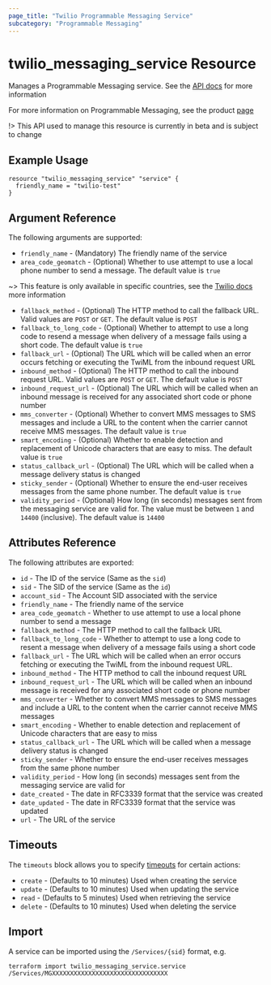 ```yaml
---
page_title: "Twilio Programmable Messaging Service"
subcategory: "Programmable Messaging"
---
```


# twilio_messaging_service Resource

Manages a Programmable Messaging service. See the [API docs](https://www.twilio.com/docs/sms/services/api) for more information

For more information on Programmable Messaging, see the product [page](https://www.twilio.com/messaging)

!> This API used to manage this resource is currently in beta and is subject to change

## Example Usage

```hcl
resource "twilio_messaging_service" "service" {
  friendly_name = "twilio-test"
}
```

## Argument Reference

The following arguments are supported:

- `friendly_name` - (Mandatory) The friendly name of the service
- `area_code_geomatch` - (Optional) Whether to use attempt to use a local phone number to send a message. The default value is `true`

~> This feature is only available in specific countries, see the [Twilio docs](https://www.twilio.com/docs/messaging/services#area-code-geomatch) more information

- `fallback_method` - (Optional) The HTTP method to call the fallback URL. Valid values are `POST` or `GET`. The default value is `POST`
- `fallback_to_long_code` - (Optional) Whether to attempt to use a long code to resend a message when delivery of a message fails using a short code. The default value is `true`
- `fallback_url` - (Optional) The URL which will be called when an error occurs fetching or executing the TwiML from the inbound request URL
- `inbound_method` - (Optional) The HTTP method to call the inbound request URL. Valid values are `POST` or `GET`. The default value is `POST`
- `inbound_request_url` - (Optional) The URL which will be called when an inbound message is received for any associated short code or phone number
- `mms_converter` - (Optional) Whether to convert MMS messages to SMS messages and include a URL to the content when the carrier cannot receive MMS messages. The default value is `true`
- `smart_encoding` - (Optional) Whether to enable detection and replacement of Unicode characters that are easy to miss. The default value is `true`
- `status_callback_url` - (Optional) The URL which will be called when a message delivery status is changed
- `sticky_sender` - (Optional) Whether to ensure the end-user receives messages from the same phone number. The default value is `true`
- `validity_period` - (Optional) How long (in seconds) messages sent from the messaging service are valid for. The value must be between `1` and `14400` (inclusive). The default value is `14400`

## Attributes Reference

The following attributes are exported:

- `id` - The ID of the service (Same as the `sid`)
- `sid` - The SID of the service (Same as the `id`)
- `account_sid` - The Account SID associated with the service
- `friendly_name` - The friendly name of the service
- `area_code_geomatch` - Whether to use attempt to use a local phone number to send a message
- `fallback_method` - The HTTP method to call the fallback URL
- `fallback_to_long_code` - Whether to attempt to use a long code to resent a message when delivery of a message fails using a short code
- `fallback_url` - The URL which will be called when an error occurs fetching or executing the TwiML from the inbound request URL.
- `inbound_method` - The HTTP method to call the inbound request URL
- `inbound_request_url` - The URL which will be called when an inbound message is received for any associated short code or phone number
- `mms_converter` - Whether to convert MMS messages to SMS messages and include a URL to the content when the carrier cannot receive MMS messages
- `smart_encoding` - Whether to enable detection and replacement of Unicode characters that are easy to miss
- `status_callback_url` - The URL which will be called when a message delivery status is changed
- `sticky_sender` - Whether to ensure the end-user receives messages from the same phone number
- `validity_period` - How long (in seconds) messages sent from the messaging service are valid for
- `date_created` - The date in RFC3339 format that the service was created
- `date_updated` - The date in RFC3339 format that the service was updated
- `url` - The URL of the service

## Timeouts

The `timeouts` block allows you to specify [timeouts](https://www.terraform.io/docs/configuration/resources.html#timeouts) for certain actions:

- `create` - (Defaults to 10 minutes) Used when creating the service
- `update` - (Defaults to 10 minutes) Used when updating the service
- `read` - (Defaults to 5 minutes) Used when retrieving the service
- `delete` - (Defaults to 10 minutes) Used when deleting the service

## Import

A service can be imported using the `/Services/{sid}` format, e.g.

```shell
terraform import twilio_messaging_service.service /Services/MGXXXXXXXXXXXXXXXXXXXXXXXXXXXXXXXX
```

